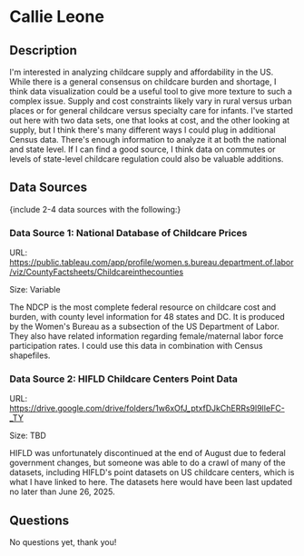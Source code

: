 # Callie Leone

## Description

I'm interested in analyzing childcare supply and affordability in the US. While 
there is a general consensus on childcare burden and shortage, I think data
visualization could be a useful tool to give more texture to such a complex issue.
Supply and cost constraints likely vary in rural versus urban places or for general
childcare versus specialty care for infants. I've started out here with two data
sets, one that looks at cost, and the other looking at supply, but I think there's 
many different ways I could plug in additional Census data. There's enough 
information to analyze it at both the national and state level. If I can find a
good source, I think data on commutes or levels of state-level childcare regulation
could also be valuable additions.

## Data Sources

{include 2-4 data sources with the following:}

### Data Source 1: National Database of Childcare Prices

URL: https://public.tableau.com/app/profile/women.s.bureau.department.of.labor/viz/CountyFactsheets/Childcareinthecounties

Size: Variable

The NDCP is the most complete federal resource on childcare cost and burden, with
county level information for 48 states and DC. It is produced by the Women's Bureau
as a subsection of the US Department of Labor. They also have related information
regarding female/maternal labor force participation rates. I could use this data
in combination with Census shapefiles.

### Data Source 2: HIFLD Childcare Centers Point Data

URL: https://drive.google.com/drive/folders/1w6xOfJ_ptxfDJkChERRs9l9lIeFC-_TY

Size: TBD

HIFLD was unfortunately discontinued at the end of August due to federal government
changes, but someone was able to do a crawl of many of the datasets, including
HIFLD's point datasets on US childcare centers, which is what I have linked to here. 
The datasets here would have been last updated no later than June 26, 2025. 

## Questions

No questions yet, thank you!